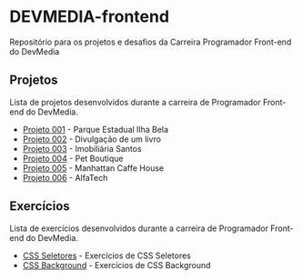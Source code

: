 # DEVMEDIA-frontend
Repositório para os projetos e desafios da Carreira Programador Front-end do DevMedia

## Projetos

Lista de projetos desenvolvidos durante a carreira de Programador Front-end do DevMedia.

- [Projeto 001](/[PROJETO%20001]%20Parque%20Ilha%20Bela/) - Parque Estadual Ilha Bela
- [Projeto 002](/[PROJETO%20002]%20Divulgação%20de%20um%20livro/) - Divulgação de um livro
- [Projeto 003](/[PROJETO%20003]%20Imobiliária%20Santos/) - Imobiliária Santos
- [Projeto 004](/[PROJETO%20004]%20Pet%20Boutique/) - Pet Boutique
- [Projeto 005](/[PROJETO%20005]%20Manhattan%20Coffee%20House/) - Manhattan Caffe House
- [Projeto 006](/[PROJETO%20006]%20AlfaTech/) - AlfaTech

## Exercícios

Lista de exercícios desenvolvidos durante a carreira de Programador Front-end do DevMedia.

- [CSS Seletores](/[Exercícios%20Práticos]/[02-04]%20CSS%20Seletores/) - Exercícios de CSS Seletores
- [CSS Background](/[Exercícios%20Práticos]/[04-04]%20CSS%20Background/) - Exercícios de CSS Background
